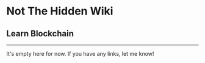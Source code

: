 # Not The Hidden Wiki

## Learn Blockchain
-----

It's empty here for now. If you have any links, let me know!